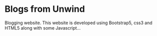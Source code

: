 # Blogs from Unwind
Blogging website.
This website is developed using Bootstrap5, css3 and HTML5 along with some Javascript...
